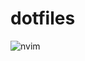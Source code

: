 # dotfiles

![nvim](https://img.spiffyeight77.com/github/dotfiles/4C25BEBE1BA6416E85DDDD330A4CA103.png)
